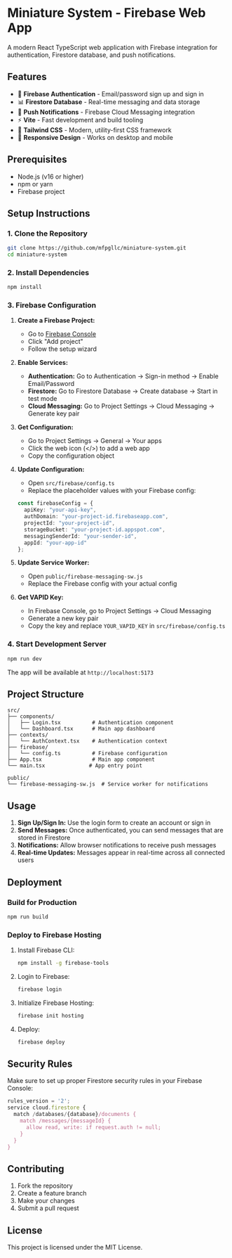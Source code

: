 # Miniature System - Firebase Web App

A modern React TypeScript web application with Firebase integration for authentication, Firestore database, and push notifications.

## Features

- 🔐 **Firebase Authentication** - Email/password sign up and sign in
- 📊 **Firestore Database** - Real-time messaging and data storage
- 🔔 **Push Notifications** - Firebase Cloud Messaging integration
- ⚡ **Vite** - Fast development and build tooling
- 🎨 **Tailwind CSS** - Modern, utility-first CSS framework
- 📱 **Responsive Design** - Works on desktop and mobile

## Prerequisites

- Node.js (v16 or higher)
- npm or yarn
- Firebase project

## Setup Instructions

### 1. Clone the Repository

```bash
git clone https://github.com/mfpgllc/miniature-system.git
cd miniature-system
```

### 2. Install Dependencies

```bash
npm install
```

### 3. Firebase Configuration

1. **Create a Firebase Project:**
   - Go to [Firebase Console](https://console.firebase.google.com/)
   - Click "Add project"
   - Follow the setup wizard

2. **Enable Services:**
   - **Authentication:** Go to Authentication → Sign-in method → Enable Email/Password
   - **Firestore:** Go to Firestore Database → Create database → Start in test mode
   - **Cloud Messaging:** Go to Project Settings → Cloud Messaging → Generate key pair

3. **Get Configuration:**
   - Go to Project Settings → General → Your apps
   - Click the web icon (</>) to add a web app
   - Copy the configuration object

4. **Update Configuration:**
   - Open `src/firebase/config.ts`
   - Replace the placeholder values with your Firebase config:
   ```typescript
   const firebaseConfig = {
     apiKey: "your-api-key",
     authDomain: "your-project-id.firebaseapp.com",
     projectId: "your-project-id",
     storageBucket: "your-project-id.appspot.com",
     messagingSenderId: "your-sender-id",
     appId: "your-app-id"
   };
   ```

5. **Update Service Worker:**
   - Open `public/firebase-messaging-sw.js`
   - Replace the Firebase config with your actual config

6. **Get VAPID Key:**
   - In Firebase Console, go to Project Settings → Cloud Messaging
   - Generate a new key pair
   - Copy the key and replace `YOUR_VAPID_KEY` in `src/firebase/config.ts`

### 4. Start Development Server

```bash
npm run dev
```

The app will be available at `http://localhost:5173`

## Project Structure

```
src/
├── components/
│   ├── Login.tsx          # Authentication component
│   └── Dashboard.tsx      # Main app dashboard
├── contexts/
│   └── AuthContext.tsx    # Authentication context
├── firebase/
│   └── config.ts          # Firebase configuration
├── App.tsx                # Main app component
└── main.tsx              # App entry point

public/
└── firebase-messaging-sw.js  # Service worker for notifications
```

## Usage

1. **Sign Up/Sign In:** Use the login form to create an account or sign in
2. **Send Messages:** Once authenticated, you can send messages that are stored in Firestore
3. **Notifications:** Allow browser notifications to receive push messages
4. **Real-time Updates:** Messages appear in real-time across all connected users

## Deployment

### Build for Production

```bash
npm run build
```

### Deploy to Firebase Hosting

1. Install Firebase CLI:
   ```bash
   npm install -g firebase-tools
   ```

2. Login to Firebase:
   ```bash
   firebase login
   ```

3. Initialize Firebase Hosting:
   ```bash
   firebase init hosting
   ```

4. Deploy:
   ```bash
   firebase deploy
   ```

## Security Rules

Make sure to set up proper Firestore security rules in your Firebase Console:

```javascript
rules_version = '2';
service cloud.firestore {
  match /databases/{database}/documents {
    match /messages/{messageId} {
      allow read, write: if request.auth != null;
    }
  }
}
```

## Contributing

1. Fork the repository
2. Create a feature branch
3. Make your changes
4. Submit a pull request

## License

This project is licensed under the MIT License.

